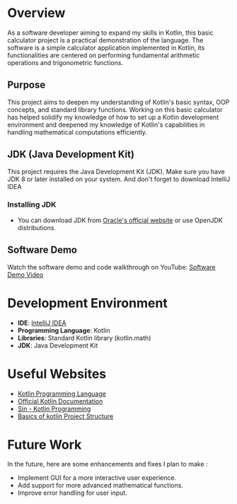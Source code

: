 # Overview

As a software developer aiming to expand my skills in Kotlin, this basic calculator project is a practical demonstration of the language. 
The software is a simple calculator application implemented in Kotlin, its functionalities are centered on performing fundamental arithmetic operations and trigonometric functions.

## Purpose

This project aims to deepen my understanding of Kotlin's basic syntax, OOP concepts, and standard library functions. 
Working on this basic calculator has helped solidify my knowledge of how to set up a Kotlin development environment and deepened
my knowledge of Kotlin's capabilities in handling mathematical computations efficiently.

## JDK (Java Development Kit)

This project requires the Java Development Kit (JDK). Make sure you have JDK 8 or later installed on your system. And don't forget to download IntelliJ IDEA

### Installing JDK

- You can download JDK from [Oracle's official website](https://www.oracle.com/java/technologies/javase-downloads.html) or use OpenJDK distributions.

## Software Demo

Watch the software demo and code walkthrough on YouTube:
[Software Demo Video](https://youtu.be/C1vVByTw4ys)

# Development Environment

- **IDE**: [IntelliJ IDEA](https://www.jetbrains.com/idea/)
- **Programming Language**: Kotlin
- **Libraries**: Standard Kotlin library (kotlin.math)
- **JDK**: Java Development Kit

# Useful Websites

- [Kotlin Programming Language](https://kotlinlang.org/)
- [Official Kotlin Documentation](https://kotlinlang.org/docs/home.html)
- [Sin - Kotlin Programming](https://kotlinlang.org/api/latest/jvm/stdlib/kotlin.math/sin.html) 
- [Basics of kotlin Project Structure](https://kotlinlang.org/docs/multiplatform-discover-project.html#targets)
# Future Work

In the future, here are some enhancements and fixes I plan to make :

- Implement GUI for a more interactive user experience.
- Add support for more advanced mathematical functions.
- Improve error handling for user input.
